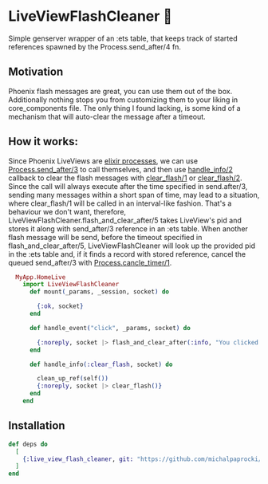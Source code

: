 # LiveViewFlashCleaner 🧹

Simple genserver wrapper of an :ets table, that keeps track of started references spawned by the Process.send_after/4 fn.

## Motivation

Phoenix flash messages are great, you can use them out of the box. Additionally nothing stops you from customizing them to your liking in core_components file. The only thing I found lacking, is some kind of a mechanism that will auto-clear the message after a timeout.

## How it works:

Since Phoenix LiveViews are [elixir processes](https://hexdocs.pm/phoenix_live_view/Phoenix.LiveView.html#content), we can use [Process.send_after/3](https://hexdocs.pm/elixir/Process.html#send_after/3) to call themselves, and then use [handle_info/2](https://hexdocs.pm/phoenix_live_view/Phoenix.LiveView.html#c:handle_info/2) callback to clear the flash messages with [clear_flash/1](https://hexdocs.pm/phoenix_live_view/Phoenix.LiveView.html#clear_flash/1) or [clear_flash/2](https://hexdocs.pm/phoenix_live_view/Phoenix.LiveView.html#clear_flash/2). Since the call will always execute after the time specified in send.after/3, sending many messages within a short span of time, may lead to a situation, where clear_flash/1 will be called in an interval-like fashion. That's a behaviour we don't want, therefore, LiveViewFlashCleaner.flash_and_clear_after/5 takes LiveView's pid and stores it along with send_after/3 reference in an :ets table. When another flash message will be send, before the timeout specified in flash_and_clear_after/5, LiveViewFlashCleaner will look up the provided pid in the :ets table and, if it finds a record with stored reference, cancel the queued send_after/3 with [Process.cancle_timer/1](https://hexdocs.pm/elixir/Process.html#cancel_timer/1).


```elixir
  MyApp.HomeLive
    import LiveViewFlashCleaner
      def mount(_params, _session, socket) do

        {:ok, socket}
      end

      def handle_event("click", _params, socket) do

        {:noreply, socket |> flash_and_clear_after(:info, "You clicked!", self(), 5000)}
      end

      def handle_info(:clear_flash, socket) do

        clean_up_ref(self())
        {:noreply, socket |> clear_flash()}
      end
    end
```

## Installation

```elixir
def deps do
  [
    {:live_view_flash_cleaner, git: "https://github.com/michalpaprocki/live_view_flash_cleaner"}
  ]
end
```


